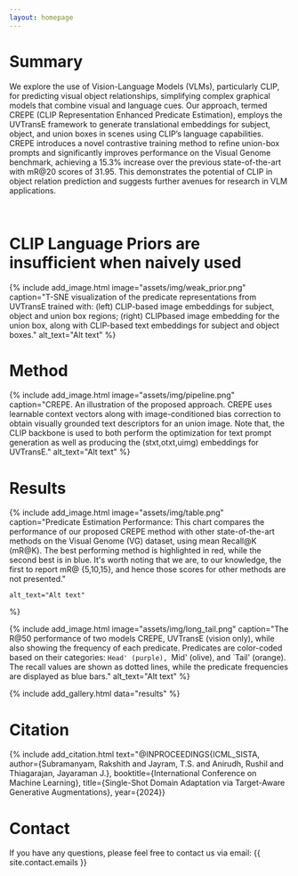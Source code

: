 ```yaml
---
layout: homepage
---
```


# Summary

We explore the use of Vision-Language Models (VLMs), particularly CLIP, for predicting visual object relationships, simplifying complex graphical models that combine visual and language cues. Our approach, termed CREPE (CLIP Representation Enhanced Predicate Estimation), employs the UVTransE framework to generate translational embeddings for subject, object, and union boxes in scenes using CLIP’s language capabilities. CREPE introduces a novel contrastive training method to refine union-box prompts and significantly improves performance on the Visual Genome benchmark, achieving a 15.3% increase over the previous state-of-the-art with mR@20 scores of 31.95. This demonstrates the potential of CLIP in object relation prediction and suggests further avenues for research in VLM applications.

<br>

<!-- {% include add_video.html 
    youtube_link="https://www.youtube.com/embed/oHNaM_qXQeY" 
%} -->

# CLIP Language Priors are insufficient when naively used
{% include add_image.html 
    image="assets/img/weak_prior.png"
    caption="T-SNE visualization of the predicate representations from UVTransE trained with: (left) CLIP-based image embeddings for subject, object and union box regions; (right) CLIPbased image embedding for the union box, along with CLIP-based text embeddings for subject and object boxes." 
    alt_text="Alt text" 
%}


# Method

{% include add_image.html 
    image="assets/img/pipeline.png"
    caption="CREPE. An illustration of the proposed approach. CREPE uses learnable context vectors along with image-conditioned bias correction to obtain visually grounded text descriptors for an union image. Note that, the CLIP backbone is used to both perform the optimization for text prompt generation as well as producing the (stxt,otxt,uimg) embeddings for UVTransE." 
    alt_text="Alt text" 
%}

<!-- 
<div style="font-size:18px">
  <ol type="a">
  <li><strong>Source training:</strong> Train source classifier and generative model for the source data distribution using StyleGAN-v2.</li>
  <li><strong>Single-shot StyleGAN finetuning:</strong> Fine-tune the source generator using a single-shot example to generate images from the target domain using the SiSTA-U strategy.</li>
  <li><strong>Synthetic data generation:</strong> Generate a synthetic dataset by sampling in the latent space of the target generator for the target domain using SiSTA-G strategy.</li>
  <li><strong>Source-free UDA:</strong> Adapt the source classifier using the synthetically generated target domain data.</li>
</ol>
</div> -->


<!-- {% include add_image.html 
    image="assets/img/website-fig-teaser.png"
    caption="Examples of synthetic data generated using SiSTA. <strong>Please follow the link by clicking the image</strong> to access additional examples for different benchmarks and distribution shifts." 
    alt_text="Alt text" 
    link="https://icml-sista.github.io/"
    height="400"
%} -->



# Results

{% include add_image.html 
    image="assets/img/table.png"
    caption="Predicate Estimation Performance: This chart compares the performance of our proposed CREPE method with other state-of-the-art methods on the Visual Genome (VG) dataset, using mean Recall@K (mR@K). The best performing method is highlighted in red, while the second best is in blue. It's worth noting that we are, to our knowledge, the first to report mR@ {5,10,15}, and hence those scores for other methods are not presented."

    alt_text="Alt text" 
%}

{% include add_image.html 
    image="assets/img/long_tail.png"
    caption="The R@50 performance of two models CREPE, UVTransE (vision only), while also showing the frequency of each predicate. Predicates are color-coded based on their categories: `Head' (purple), `Mid' (olive), and `Tail' (orange). The recall values are shown as dotted lines, while the predicate frequencies are displayed as blue bars." 
    alt_text="Alt text" 
%}

<!-- 
SiSTA significantly improves generalization of face attribute detectors. Here is 1−shot SFDA performance (Accuracy %) averaged across different face attribute detection tasks, under varying levels distribution shift severity (Domains A, B & C) and a suite of image corruptions (Domain D). SiSTA consistently improves upon the SoTA baselines, and when combined with toolbox augmentations matches Full Target DA. -->

{% include add_gallery.html data="results" %}



# Citation

{% include add_citation.html text="@INPROCEEDINGS{ICML_SISTA,
  author={Subramanyam, Rakshith and Jayram, T.S. and Anirudh, Rushil and Thiagarajan, Jayaraman J.},
  booktitle={International Conference on Machine Learning}, 
  title={Single-Shot Domain Adaptation via Target-Aware Generative Augmentations}, 
  year={2024}}


<!-- @INPROCEEDINGS{10096784,
  author={Subramanyam, Rakshith and Thopalli, Kowshik and Berman, Spring and Turaga, Pavan and Thiagarajan, Jayaraman J.},
  booktitle={ICASSP 2023 - 2023 IEEE International Conference on Acoustics, Speech and Signal Processing (ICASSP)}, 
  title={Single-Shot Domain Adaptation via Target-Aware Generative Augmentations}, 
  year={2023},
  pages={1-5},
  doi={10.1109/ICASSP49357.2023.10096784}}" %} -->


# Contact
If you have any questions, please feel free to contact us via email: {{ site.contact.emails }}
